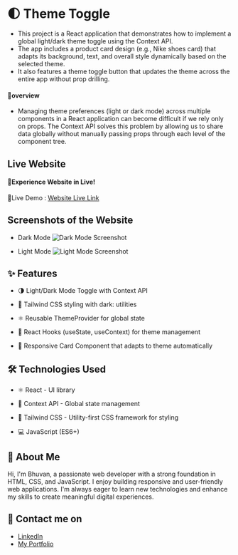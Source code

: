 # 🌓 Theme Toggle 

- This project is a React application that demonstrates how to implement a global light/dark theme toggle using the Context API.
- The app includes a product card design (e.g., Nike shoes card) that adapts its background, text, and overall style dynamically based on the selected theme.
- It also features a theme toggle button that updates the theme across the entire app without prop drilling.
#### 🔰overview
- Managing theme preferences (light or dark mode) across multiple components in a React application can become difficult if we rely only on props. The Context API solves this problem by allowing us to share data globally without manually passing props through each level of the component tree.
## Live Website
#### 🚀Experience Website in Live!
🔗Live Demo :
[Website Live Link](https://bhuvan-anupoju.github.io/ThemeToggler/) 
## Screenshots of the Website
- Dark Mode
![Dark Mode Screenshot](https://github.com/user-attachments/assets/d506ad57-448e-438a-a9e0-fdac38fa42c2)

- Light Mode
![Light Mode Screenshot](https://github.com/user-attachments/assets/c07c40ef-8d03-4f22-b25f-53eb80caffb6)


## ✨ Features

- 🌗 Light/Dark Mode Toggle with Context API

- 🎨 Tailwind CSS styling with dark: utilities

- ⚛️ Reusable ThemeProvider for global state

- 🚀 React Hooks (useState, useContext) for theme management

- 📱 Responsive Card Component that adapts to theme automatically

## 🛠️ Technologies Used
- ⚛️ React - UI library

- 🎯 Context API - Global state management

- 🎨 Tailwind CSS - Utility-first CSS framework for styling

- 💻 JavaScript (ES6+)
 
## 👦 About Me
Hi, I'm Bhuvan, a passionate web developer with a strong foundation in HTML, CSS, and JavaScript. I enjoy building responsive and user-friendly web applications. I'm always eager to learn new technologies and enhance my skills to create meaningful digital experiences.

## 🔗 Contact me on
- [LinkedIn](https://www.linkedin.com/in/bhuvan-anupoju/)
- [My Portfolio](https://bhuvan-anupoju.github.io/Bhuvan.dev/)
